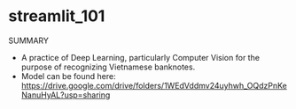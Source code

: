 # streamlit_101
SUMMARY
  - A practice of Deep Learning, particularly Computer Vision for the purpose of recognizing Vietnamese banknotes.
  - Model can be found here: https://drive.google.com/drive/folders/1WEdVddmv24uyhwh_OQdzPnKeNanuHyAL?usp=sharing
